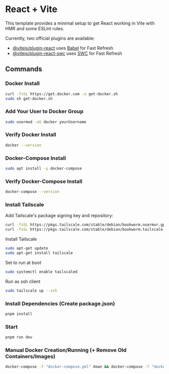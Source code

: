 # React + Vite

This template provides a minimal setup to get React working in Vite with HMR and some ESLint rules.

Currently, two official plugins are available:

- [@vitejs/plugin-react](https://github.com/vitejs/vite-plugin-react/blob/main/packages/plugin-react/README.md) uses [Babel](https://babeljs.io/) for Fast Refresh
- [@vitejs/plugin-react-swc](https://github.com/vitejs/vite-plugin-react-swc) uses [SWC](https://swc.rs/) for Fast Refresh

## Commands

### Docker Install

```bash
curl -fsSL https://get.docker.com -o get-docker.sh
sudo sh get-docker.sh
```

### Add Your User to Docker Group

```bash
sudo usermod -aG docker yourUsername
```

### Verify Docker Install

```bash
docker --version
```

### Docker-Compose Install

```bash
sudo apt install -y docker-compose
```

### Verify Docker-Compose Install

```bash
docker-compose --version
```

### Install Tailscale

Add Tailscale's package signing key and repository:
```bash
curl -fsSL https://pkgs.tailscale.com/stable/debian/bookworm.noarmor.gpg | sudo tee /usr/share/keyrings/tailscale-archive-keyring.gpg >/dev/null
curl -fsSL https://pkgs.tailscale.com/stable/debian/bookworm.tailscale-keyring.list | sudo tee /etc/apt/sources.list.d/tailscale.list
```

Install Tailscale
```bash
sudo apt-get update
sudo apt-get install tailscale
```

Set to run at boot
```bash
sudo systemctl enable tailscaled
```

Run as ssh client
```bash
sudo tailscale up --ssh
```

### Install Dependencies (Create package.json)

```bash
pnpm install
```

### Start

```bash
pnpm run dev
```

### Manual Docker Creation/Running (+ Remove Old Containers/Images)

```bash
docker-compose -f "docker-compose.yml" down && docker-compose -f "docker-compose.yml" build && docker-compose -f "docker-compose.yml" up -d
```
